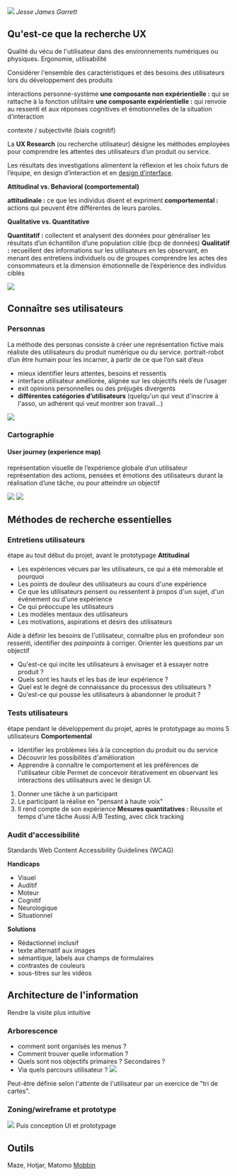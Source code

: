 ![](img_intro.png)
*Jesse James Garrett*

## Qu'est-ce que la recherche UX

Qualité du vécu de l'utilisateur dans des environnements numériques ou physiques.
Ergonomie, utilisabilité

Considérer l'ensemble des caractéristiques et des besoins des utilisateurs lors du développement des produits

interactions personne-système
**une composante non expérientielle :** qui se rattache à la fonction utilitaire
**une composante expérientielle :** qui renvoie au ressenti et aux réponses cognitives et émotionnelles de la situation d’interaction

contexte / subjectivité (biais cognitif)

La **UX Research** (ou recherche utilisateur) désigne les méthodes employées pour comprendre les attentes des utilisateurs d’un produit ou service.

Les résultats des investigations alimentent la réflexion et les choix futurs de l’équipe, en design d’interaction et en [design d’interface](https://www.usabilis.com/expertise/conception-dinterface/).

**Attitudinal vs. Behavioral (comportemental)**

**attitudinale :** ce que les individus disent et expriment
**comportemental :** actions qui peuvent être différentes de leurs paroles.

**Qualitative vs. Quantitative**

**Quantitatif :** collectent et analysent des données pour généraliser les résultats d’un échantillon d’une population cible (bcp de données)
**Qualitatif :** recueillent des informations sur les utilisateurs en les observant, en menant des entretiens individuels ou de groupes
comprendre les actes des consommateurs et la dimension émotionnelle de l’expérience des individus ciblés

![](landscape-2022-07-06.png)

## Connaître ses utilisateurs

### Personnas

La méthode des personas consiste à créer une représentation fictive mais réaliste des utilisateurs du produit numérique ou du service.
portrait-robot d’un être humain pour les incarner, à partir de ce que l’on sait d’eux

- mieux identifier leurs attentes, besoins et ressentis
- interface utilisateur améliorée, alignée sur les objectifs réels de l’usager
- exit opinions personnelles ou des préjugés divergents
- **différentes catégories d’utilisateurs** (quelqu'un qui veut d'inscrire à l'asso, un adhérent qui veut montrer son travail...)

![](02-User-personas-model-UXIS.jpg)

### Cartographie

#### User journey (experience map)

représentation visuelle de l’expérience globale d’un utilisateur
représentation des actions, pensées et émotions des utilisateurs durant la réalisation d’une tâche, ou pour atteindre un objectif

![](screen-shot-2018-11-06-at-122254-pm.png)
![](example-experience-map-fcdeeddc12ce0192a72dfac66b31f0bb.webp)

## Méthodes de recherche essentielles

### Entretiens utilisateurs
étape au tout début du projet, avant le prototypage
**Attitudinal**
- Les expériences vécues par les utilisateurs, ce qui a été mémorable et pourquoi
- Les points de douleur des utilisateurs au cours d'une expérience
- Ce que les utilisateurs pensent ou ressentent à propos d'un sujet, d'un événement ou d'une expérience
- Ce qui préoccupe les utilisateurs
- Les modèles mentaux des utilisateurs
- Les motivations, aspirations et désirs des utilisateurs

Aide à définir les besoins de l'utilisateur, connaître plus en profondeur son ressenti, identifier des *painpoints* à corriger.
Orienter les questions par un objectif
- Qu'est-ce qui incite les utilisateurs à envisager et à essayer notre produit ?
- Quels sont les hauts et les bas de leur expérience ?
- Quel est le degré de connaissance du processus des utilisateurs ?
- Qu'est-ce qui pousse les utilisateurs à abandonner le produit ?
### Tests utilisateurs
étape pendant le développement du projet, après le prototypage
au moins 5 utilisateurs
**Comportemental**
- Identifier les problèmes liés à la conception du produit ou du service
- Découvrir les possibilités d'amélioration
- Apprendre à connaître le comportement et les préférences de l'utilisateur cible
Permet de concevoir itérativement en observant les interactions des utilisateurs avec le design UI.
1. Donner une tâche à un participant
2. Le participant la réalise en "pensant à haute voix"
3. Il rend compte de son expérience
**Mesures quantitatives :** Réussite et temps d'une tâche
Aussi A/B Testing, avec click tracking

### Audit d'accessibilité
Standards Web Content Accessibility Guidelines (WCAG)

**Handicaps**
- Visuel
- Auditif
- Moteur
- Cognitif
- Neurologique
- Situationnel

**Solutions**
- Rédactionnel inclusif
- texte alternatif aux images
- sémantique, labels aux champs de formulaires
- contrastes de couleurs
- sous-titres sur les vidéos

## Architecture de l'information
Rendre la visite plus intuitive
### Arborescence
- comment sont organisés les menus ?
- Comment trouver quelle information ?
- Quels sont nos objectifs primaires ? Secondaires ?
- Via quels parcours utilisateur ?
![](site-web-arborescence-assureur-societe-assurance-B2B-B2C.webp)

Peut-être définie selon l'attente de l'utilisateur par un exercice de "tri de cartes".

### Zoning/wireframe et prototype

![](exemple1.png)
Puis conception UI et prototypage

## Outils

Maze, Hotjar, Matomo
[Mobbin](https://mobbin.com/)

